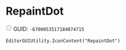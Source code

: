 # RepaintDot
![](/img/RepaintDot.png)
GUID: `-6700053517184074715`
```
EditorGUIUtility.IconContent("RepaintDot")
```
